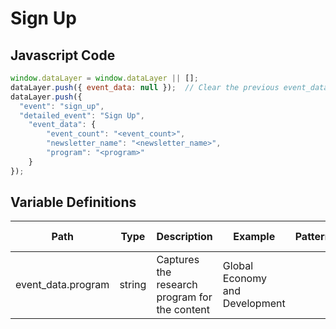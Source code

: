 # Sign Up

### 

## Javascript Code
```js
window.dataLayer = window.dataLayer || [];
dataLayer.push({ event_data: null });  // Clear the previous event_data object.
dataLayer.push({
  "event": "sign_up",
  "detailed_event": "Sign Up",
    "event_data": {
        "event_count": "<event_count>",
        "newsletter_name": "<newsletter_name>",
        "program": "<program>"
    }
});
```

## Variable Definitions

|Path|Type|Description|Example|Pattern|Min Length|Max Length|Minimum|Maximum|Multiple Of|
| --- | --- | --- | --- | --- | --- | --- | --- | --- | --- |
|event_data.program|string|Captures the research program for the content|Global Economy and Development|||||||




